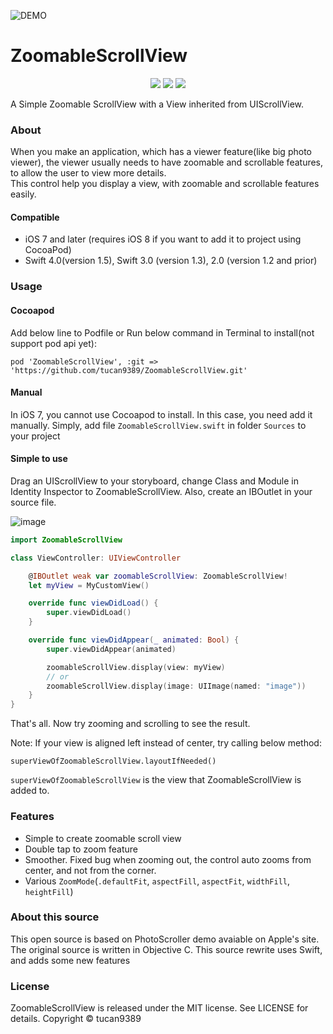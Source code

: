 ![DEMO](https://s3.amazonaws.com/tucan-images/ZoomableScrollViewDEMO002.gif)

# ZoomableScrollView
<p align="center">
    <a href=""><img src="https://img.shields.io/github/license/mashape/apistatus.svg"></a>
    <a href=""><img src="https://img.shields.io/badge/swift-4.0-orange.svg"></a>
    <a href=""><img src="https://img.shields.io/badge/ios-8.0+-blue.svg"></a>
</p>

A Simple Zoomable ScrollView with a View inherited from UIScrollView.

### About
When you make an application, which has a viewer feature(like big photo viewer), the viewer usually needs to have zoomable and scrollable features, to allow the user to view more details.  
This control help you display a view, with zoomable and scrollable features easily.

#### Compatible

- iOS 7 and later (requires iOS 8 if you want to add it to project using CocoaPod)
- Swift 4.0(version 1.5), Swift 3.0 (version 1.3), 2.0 (version 1.2 and prior)

### Usage

#### Cocoapod
Add below line to Podfile or Run below command in Terminal to install(not support pod api yet):  
```
pod 'ZoomableScrollView', :git => 'https://github.com/tucan9389/ZoomableScrollView.git'
```

#### Manual
In iOS 7, you cannot use Cocoapod to install. In this case, you need add it manually. Simply, add file `ZoomableScrollView.swift` in folder `Sources` to your project

#### Simple to use
Drag an UIScrollView to your storyboard, change Class and Module in Identity Inspector to ZoomableScrollView. Also, create an IBOutlet in your source file.

![image](https://s3.amazonaws.com/tucan-images/ZoomableScrollView-storyboard.png)

```swift
import ZoomableScrollView

class ViewController: UIViewController

    @IBOutlet weak var zoomableScrollView: ZoomableScrollView!
    let myView = MyCustomView()

    override func viewDidLoad() {
        super.viewDidLoad()
    }

    override func viewDidAppear(_ animated: Bool) {
        super.viewDidAppear(animated)

        zoomableScrollView.display(view: myView)
        // or
        zoomableScrollView.display(image: UIImage(named: "image"))
    }
}
```
That's all. Now try zooming and scrolling to see the result.

Note: If your view is aligned left instead of center, try calling below method:

```superViewOfZoomableScrollView.layoutIfNeeded()```

`superViewOfZoomableScrollView` is the view that ZoomableScrollView is added to.

### Features
- Simple to create zoomable scroll view
- Double tap to zoom feature
- Smoother. Fixed bug when zooming out, the control auto zooms from center, and not from the corner.
- Various `ZoomMode`(`.defaultFit`, `aspectFill`, `aspectFit`, `widthFill`, `heightFill`)

### About this source
This open source is based on PhotoScroller demo avaiable on Apple's site. The original source is written in Objective C. This source rewrite uses Swift, and adds some new features

### License
ZoomableScrollView is released under the MIT license. See LICENSE for details. Copyright © tucan9389
